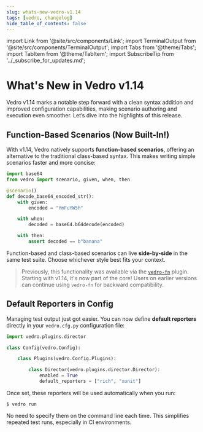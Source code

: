 ```yaml
---
slug: whats-new-vedro-v1.14
tags: [vedro, changelog]
hide_table_of_contents: false
---
```


import Link from '@site/src/components/Link';
import TerminalOutput from '@site/src/components/TerminalOutput';
import Tabs from '@theme/Tabs';
import TabItem from '@theme/TabItem';
import SubscribeTip from '../_subscribe_for_updates.md';


# What's New in Vedro v1.14

<Link to="https://pypi.org/project/vedro/">Vedro v1.14</Link> marks a notable step forward with a clean syntax addition and improved configuration capabilities, making scenario authoring and execution even smoother. Let’s dive into the highlights of this release.

<!--truncate-->

## Function-Based Scenarios (Now Built-In!)

With v1.14, Vedro natively supports **function-based scenarios**, offering an alternative to the traditional class-based syntax. This makes writing simple scenarios faster and more concise:

```python
import base64
from vedro import scenario, given, when, then

@scenario()
def decode_base64_encoded_str():
    with given:
        encoded = "YmFuYW5h"

    with when:
        decoded = base64.b64decode(encoded)

    with then:
        assert decoded == b"banana"
```

Function-based and class-based scenarios can live **side-by-side** in the same test suite. Choose whichever style best fits your context.

> Previously, this functionality was available via the [`vedro-fn`](https://pypi.org/project/vedro-fn/) plugin. Starting with v1.14, it's now part of the core! Users on earlier versions can continue using `vedro-fn` for backward compatibility.

## Default Reporters in Config

Managing test output just got easier. You can now define **default reporters** directly in your `vedro.cfg.py` configuration file:

```python
import vedro.plugins.director

class Config(vedro.Config):

    class Plugins(vedro.Config.Plugins):

        class Director(vedro.plugins.director.Director):
            enabled = True
            default_reporters = ["rich", "xunit"]
```

Once set, these reporters will be used automatically when you run:

```shell
$ vedro run
```

No need to specify them on the command line each time. This simplifies repeated test runs, especially in CI environments.

<SubscribeTip />
